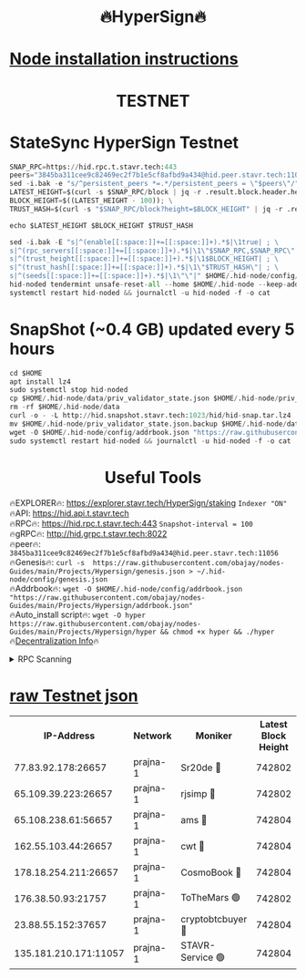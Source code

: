 <h1 align="center"> 🔥HyperSign🔥</h1>

[Node installation instructions](https://github.com/obajay/nodes-Guides/tree/main/Projects/Hypersign)
=

<h1 align="center"> TESTNET</h1>

# StateSync HyperSign Testnet
```python
SNAP_RPC=https://hid.rpc.t.stavr.tech:443
peers="3845ba311cee9c82469ec2f7b1e5cf8afbd9a434@hid.peer.stavr.tech:11056"
sed -i.bak -e "s/^persistent_peers *=.*/persistent_peers = \"$peers\"/" $HOME/.hid-node/config/config.toml
LATEST_HEIGHT=$(curl -s $SNAP_RPC/block | jq -r .result.block.header.height); \
BLOCK_HEIGHT=$((LATEST_HEIGHT - 100)); \
TRUST_HASH=$(curl -s "$SNAP_RPC/block?height=$BLOCK_HEIGHT" | jq -r .result.block_id.hash)

echo $LATEST_HEIGHT $BLOCK_HEIGHT $TRUST_HASH

sed -i.bak -E "s|^(enable[[:space:]]+=[[:space:]]+).*$|\1true| ; \
s|^(rpc_servers[[:space:]]+=[[:space:]]+).*$|\1\"$SNAP_RPC,$SNAP_RPC\"| ; \
s|^(trust_height[[:space:]]+=[[:space:]]+).*$|\1$BLOCK_HEIGHT| ; \
s|^(trust_hash[[:space:]]+=[[:space:]]+).*$|\1\"$TRUST_HASH\"| ; \
s|^(seeds[[:space:]]+=[[:space:]]+).*$|\1\"\"|" $HOME/.hid-node/config/config.toml
hid-noded tendermint unsafe-reset-all --home $HOME/.hid-node --keep-addr-book
systemctl restart hid-noded && journalctl -u hid-noded -f -o cat
```
# SnapShot (~0.4 GB) updated every 5 hours
```python
cd $HOME
apt install lz4
sudo systemctl stop hid-noded
cp $HOME/.hid-node/data/priv_validator_state.json $HOME/.hid-node/priv_validator_state.json.backup
rm -rf $HOME/.hid-node/data
curl -o - -L http://hid.snapshot.stavr.tech:1023/hid/hid-snap.tar.lz4 | lz4 -c -d - | tar -x -C $HOME/.hid-node --strip-components 2
mv $HOME/.hid-node/priv_validator_state.json.backup $HOME/.hid-node/data/priv_validator_state.json
wget -O $HOME/.hid-node/config/addrbook.json "https://raw.githubusercontent.com/obajay/nodes-Guides/main/Projects/Hypersign/addrbook.json"
sudo systemctl restart hid-noded && journalctl -u hid-noded -f -o cat
```

 <h1 align="center"> Useful Tools</h1>

🔥EXPLORER🔥:      https://explorer.stavr.tech/HyperSign/staking        `Indexer "ON"` \
🔥API:             https://hid.api.t.stavr.tech \
🔥RPC🔥:           https://hid.rpc.t.stavr.tech:443              `Snapshot-interval = 100` \
🔥gRPC🔥:          http://hid.grpc.t.stavr.tech:8022 \
🔥peer🔥:          `3845ba311cee9c82469ec2f7b1e5cf8afbd9a434@hid.peer.stavr.tech:11056` \
🔥Genesis🔥:     ```curl -s  https://raw.githubusercontent.com/obajay/nodes-Guides/main/Projects/Hypersign/genesis.json > ~/.hid-node/config/genesis.json``` \
🔥Addrbook🔥:    ```wget -O $HOME/.hid-node/config/addrbook.json "https://raw.githubusercontent.com/obajay/nodes-Guides/main/Projects/Hypersign/addrbook.json"``` \
🔥Auto_install script🔥: ```wget -O hyper https://raw.githubusercontent.com/obajay/nodes-Guides/main/Projects/Hypersign/hyper && chmod +x hyper && ./hyper``` \
🔥[Decentralization Info](https://github.com/obajay/StateSync-snapshots/tree/main/Projects/Hypersign/Decentralization)🔥

<details>
<summary>RPC Scanning</summary>

<h2 align="center"> We scan nodes in real time every 4 hours. And we provide the final result of RPC endpoints.
We cannot influence the operation of these nodes in any way. </h2>


```python
If Voting Power is higher than 0 --> then the Node is a validator of the network and may be subject to attack and be a potential threat to the chain.
```
```python
We marked such validators with a red symbol
```

</details>

[raw Testnet json](https://rpc-check.hypert.stavr.tech/hypert/rpc-hypert-result.json)
=

<table><tr><th>IP-Address</th><th>Network</th><th>Moniker</th><th>Latest Block Height</th><th>Earliest Block Height</th><th>Catching Up</th><th>Tx Index</th><th>Voting Power</th><th>Scan Time</th></tr><tr><td>77.83.92.178:26657</td><td>prajna-1</td><td>Sr20de 🔴</td><td>742802</td><td>1</td><td>False</td><td>on</td><td>1080256</td><td>2024-02-06T10:53:33.612431064UTC</td></tr><tr><td>65.109.39.223:26657</td><td>prajna-1</td><td>rjsimp 🔴</td><td>742802</td><td>1</td><td>False</td><td>on</td><td>1152068</td><td>2024-02-06T10:53:36.699154816UTC</td></tr><tr><td>65.108.238.61:56657</td><td>prajna-1</td><td>ams 🔴</td><td>742804</td><td>1</td><td>False</td><td>on</td><td>1190995</td><td>2024-02-06T10:53:43.645769489UTC</td></tr><tr><td>162.55.103.44:26657</td><td>prajna-1</td><td>cwt 🔴</td><td>742804</td><td>1</td><td>False</td><td>on</td><td>989833</td><td>2024-02-06T10:53:46.351468511UTC</td></tr><tr><td>178.18.254.211:26657</td><td>prajna-1</td><td>CosmoBook 🔴</td><td>742804</td><td>108201</td><td>False</td><td>on</td><td>990495</td><td>2024-02-06T10:53:43.265844942UTC</td></tr><tr><td>176.38.50.93:21757</td><td>prajna-1</td><td>ToTheMars 🟢</td><td>742802</td><td>635201</td><td>False</td><td>on</td><td>0</td><td>2024-02-06T10:53:34.250912155UTC</td></tr><tr><td>23.88.55.152:37657</td><td>prajna-1</td><td>cryptobtcbuyer 🔴</td><td>742804</td><td>642804</td><td>False</td><td>on</td><td>1176224</td><td>2024-02-06T10:53:46.608210011UTC</td></tr><tr><td>135.181.210.171:11057</td><td>prajna-1</td><td>STAVR-Service 🟢</td><td>742804</td><td>741601</td><td>False</td><td>on</td><td>0</td><td>2024-02-06T10:53:43.997954526UTC</td></tr></table>
